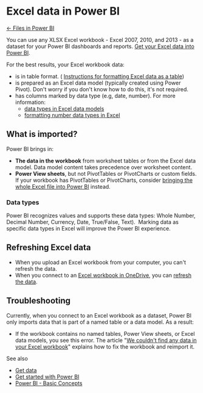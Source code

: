 ﻿<properties 
   pageTitle="Excel data in Power BI"
   description="Excel data in Power BI"
   services="powerbi" 
   documentationCenter="" 
   authors="v-anpasi" 
   manager="mblythe" 
   editor=""
   tags=""/>
 
<tags
   ms.service="powerbi"
   ms.devlang="NA"
   ms.topic="article"
   ms.tgt_pltfrm="NA"
   ms.workload="powerbi"
   ms.date="09/28/2015"
   ms.author="v-anpasi"/>
# Excel data in Power BI

[← Files in Power BI](https://support.powerbi.com/knowledgebase/topics/88767-files-in-power-bi)

You can use any XLSX Excel workbook - Excel 2007, 2010, and 2013 - as a dataset for your Power BI dashboards and reports. [Get your Excel data into Power BI](https://support.powerbi.com/knowledgebase/articles/597003).

For the best results, your Excel workbook data:
-  is in table format. ( [Instructions for formatting Excel data as a table](https://support.office.com/article/Create-an-Excel-table-in-a-worksheet-e81aa349-b006-4f8a-9806-5af9df0ac664?ui=en-US&rs=en-US&ad=US))
-  is prepared as an Excel data model (typically created using Power Pivot). Don't worry if you don't know how to do this, it's not required.
-  has columns marked by data type (e.g, date, number). For more information:
	-   [data types in Excel data models](https://support.office.com/Article/Data-Types-Supported-in-Data-Models-e2388f62-6122-4e2b-bcad-053e3da9ba90)
	-   [formatting number data types in Excel](https://support.office.com/article/Format-numbers-f27f865b-2dc5-4970-b289-5286be8b994a)

## What is imported?

Power BI brings in:
-   **The data in the workbook** from worksheet tables or from the Excel data model. Data model content takes precedence over worksheet content.
-   **Power View sheets**, but not PivotTables or PivotCharts or custom fields. If your workbook has PivotTables or PivotCharts, consider [bringing the whole Excel file into Power BI](https://support.powerbi.com/knowledgebase/articles/640168) instead.

### Data types

Power BI recognizes values and supports these data types: Whole Number, Decimal Number, Currency, Date, True/False, Text).  Marking data as specific data types in Excel will improve the Power BI experience.

## Refreshing Excel data

-   When you upload an Excel workbook from your computer, you can't refresh the data. 
-   When you connect to an [Excel workbook in OneDrive](http://support.powerbi.com/knowledgebase/articles/471009-excel-data-stored-in-onedrive), you can [refresh the data](http://support.powerbi.com/knowledgebase/articles/474669-refresh-data-in-power-bi).

## Troubleshooting

Currently, when you connect to an Excel workbook as a dataset, Power BI only imports data that is part of a named table or a data model. As a result:

-   If the workbook contains no named tables, Power View sheets, or Excel data models, you see this error. The article "[We couldn't find any data in your Excel workbook](https://support.powerbi.com/knowledgebase/articles/501937--we-couldn-t-find-any-data-in-your-excel-workbook)" explains how to fix the workbook and reimport it.

See also

-  [Get data](http://support.powerbi.com/knowledgebase/articles/434354-get-data)
-  [Get started with Power BI](http://support.powerbi.com/knowledgebase/articles/430814-get-started-with-power-bi) 
-  [Power BI - Basic Concepts](http://support.powerbi.com/knowledgebase/articles/487029-power-bi-preview-basic-concepts)

